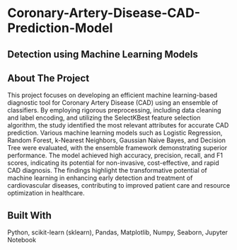 # Coronary-Artery-Disease-CAD-Prediction-Model

## Detection using Machine Learning Models

## About The Project
This project focuses on developing an efficient machine learning-based diagnostic tool for Coronary Artery Disease (CAD) using an ensemble of classifiers. By employing rigorous preprocessing, including data cleaning and label encoding, and utilizing the SelectKBest feature selection algorithm, the study identified the most relevant attributes for accurate CAD prediction. Various machine learning models such as Logistic Regression, Random Forest, k-Nearest Neighbors, Gaussian Naive Bayes, and Decision Tree were evaluated, with the ensemble framework demonstrating superior performance. The model achieved high accuracy, precision, recall, and F1 scores, indicating its potential for non-invasive, cost-effective, and rapid CAD diagnosis. The findings highlight the transformative potential of machine learning in enhancing early detection and treatment of cardiovascular diseases, contributing to improved patient care and resource optimization in healthcare.

## Built With

Python,
scikit-learn (sklearn),
Pandas,
Matplotlib,
Numpy,
Seaborn,
Jupyter Notebook
